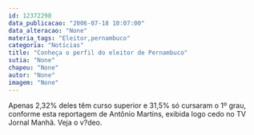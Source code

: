 ```yaml
---
id: 12372298
data_publicacao: "2006-07-18 10:07:00"
data_alteracao: "None"
materia_tags: "Eleitor,pernambuco"
categoria: "Notícias"
title: "Conheça o perfil do eleitor de Pernambuco"
sutia: "None"
chapeu: "None"
autor: "None"
imagem: "None"
---
```

<p><P>Apenas 2,32% deles têm curso superior e 31,5%&nbsp;só cursaram o 1º grau, conforme esta reportagem de Antônio Martins, exibida logo cedo no TV Jornal Manhã. Veja o v?deo.</P> </p>
